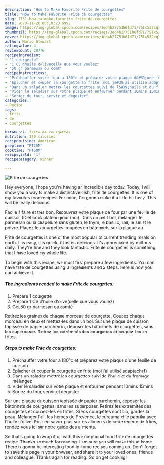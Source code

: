 ```yaml
---
description: "How to Make Favorite Frite de courgettes"
title: "How to Make Favorite Frite de courgettes"
slug: 1731-how-to-make-favorite-frite-de-courgettes
date: 2020-11-26T00:10:23.699Z
image: https://img-global.cpcdn.com/recipes/3ed4b27751b6fd71/751x532cq70/frite-de-courgettes-photo-principale-de-la-recette.jpg
thumbnail: https://img-global.cpcdn.com/recipes/3ed4b27751b6fd71/751x532cq70/frite-de-courgettes-photo-principale-de-la-recette.jpg
cover: https://img-global.cpcdn.com/recipes/3ed4b27751b6fd71/751x532cq70/frite-de-courgettes-photo-principale-de-la-recette.jpg
author: Mario Stewart
ratingvalue: 4
reviewcount: 29776
recipeingredient:
- "1 courgette"
- "1 CS dhuile dolivecelle que vous voulez"
- "50 gr parmesan ou comt"
recipeinstructions:
- "Préchauffer votre four a 180°c et préparez votre plaque d&#39;une feuille de cuisson"
- "Éplucher et couper la courgette en frite (moi j&#39;ai utilisé adaptachef)"
- "Dans un saladier mettre les courgettes suivi de l&#39;huile et du fromage mélangez"
- "Vider le saladier sur votre plaque et enfourner pendant 10mins 15mins"
- "Sortez du four, servir et deguster"
categories:
- Recipe
tags:
- frite
- de
- courgettes

katakunci: frite de courgettes 
nutrition: 129 calories
recipecuisine: American
preptime: "PT25M"
cooktime: "PT60M"
recipeyield: "1"
recipecategory: Dinner

---
```



![Frite de courgettes](https://img-global.cpcdn.com/recipes/3ed4b27751b6fd71/751x532cq70/frite-de-courgettes-photo-principale-de-la-recette.jpg)

Hey everyone, I hope you're having an incredible day today. Today, I will show you a way to make a distinctive dish, frite de courgettes. It is one of my favorites food recipes. For mine, I'm gonna make it a little bit tasty. This will be really delicious.

Facile à faire et très bon. Recouvrez votre plaque de four par une feuille de cuisson (Diéticook plateau pour moi). Dans un petit bol, mélangez le parmesan ou la chapelure sans gluten, le thym, le basilic, l&#39;ail, le sel et le poivre. Placez les courgettes coupées en bâtonnets sur la plaque au.

Frite de courgettes is one of the most popular of current trending meals on earth. It is easy, it is quick, it tastes delicious. It's appreciated by millions daily. They're fine and they look fantastic. Frite de courgettes is something that I have loved my whole life.


To begin with this recipe, we must first prepare a few ingredients. You can have frite de courgettes using 3 ingredients and 5 steps. Here is how you can achieve it.

<!--inarticleads1-->

##### The ingredients needed to make Frite de courgettes:

1. Prepare 1 courgette
1. Prepare 1 CS d&#39;huile d&#39;olive(celle que vous voulez)
1. Get 50 gr parmesan ou comté


Retirez les graines de chaque morceau de courgette. Coupez chaque morceau en deux et mettez-les dans un bol. Sur une plaque de cuisson tapissée de papier parchemin, déposer les bâtonnets de courgettes, sans les superposer. Retirez les extrémités des courgettes et coupez-les en frites. 

<!--inarticleads2-->

##### Steps to make Frite de courgettes:

1. Préchauffer votre four a 180°c et préparez votre plaque d&#39;une feuille de cuisson
1. Éplucher et couper la courgette en frite (moi j&#39;ai utilisé adaptachef)
1. Dans un saladier mettre les courgettes suivi de l&#39;huile et du fromage mélangez
1. Vider le saladier sur votre plaque et enfourner pendant 10mins 15mins
1. Sortez du four, servir et deguster


Sur une plaque de cuisson tapissée de papier parchemin, déposer les bâtonnets de courgettes, sans les superposer. Retirez les extrémités des courgettes et coupez-les en frites. Si vos courgettes sont bio, gardez la peau. Mélanger l&#39;ail, les herbes de Provence, le curcuma et le paprika avec l&#39;huile d&#39;olive. Pour en savoir plus sur les aliments de cette recette de frites, rendez-vous ici sur notre guide des aliments. 

So that's going to wrap it up with this exceptional food frite de courgettes recipe. Thanks so much for reading. I am sure you will make this at home. There is gonna be interesting food in home recipes coming up. Don't forget to save this page in your browser, and share it to your loved ones, friends and colleague. Thanks again for reading. Go on get cooking!
